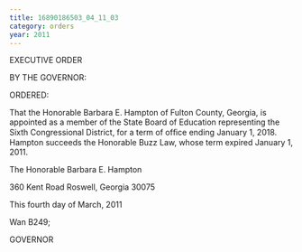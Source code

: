 ```yaml
---
title: 16890186503_04_11_03
category: orders
year: 2011
---
```

 

EXECUTIVE ORDER

BY THE GOVERNOR:

ORDERED:

That the Honorable Barbara E. Hampton of Fulton County,
Georgia, is appointed as a member of the State Board of Education
representing the Sixth Congressional District, for a term of ofﬁce
ending January 1, 2018. Hampton succeeds the Honorable Buzz
Law, whose term expired January 1, 2011.

The Honorable Barbara E. Hampton

360 Kent Road
Roswell, Georgia 30075

This fourth day of March, 2011

Wan B249;

GOVERNOR

